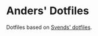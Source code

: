 # Anders' Dotfiles

Dotfiles based on [Svends' dotfiles](https://github.com/svendcsvendsen/dotfiles).
